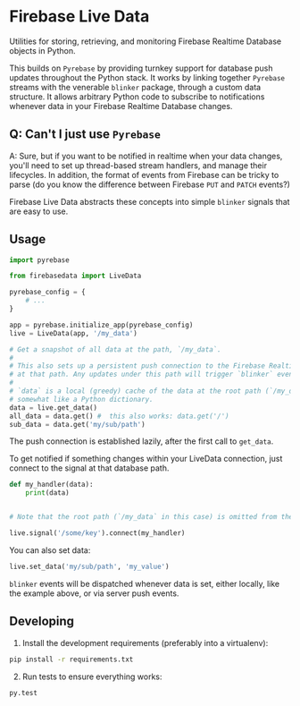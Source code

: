 # Firebase Live Data

Utilities for storing, retrieving, and monitoring Firebase Realtime Database objects in
Python.

This builds on `Pyrebase` by providing turnkey support for database push updates
throughout the Python stack. It works by linking together `Pyrebase` streams with the
venerable `blinker` package, through a custom data structure. It allows arbitrary Python
code to subscribe to notifications whenever data in your Firebase Realtime Database
changes.

## Q: Can't I just use `Pyrebase`

A: Sure, but if you want to be notified in realtime when your data changes, you'll need to
set up thread-based stream handlers, and manage their lifecycles. In addition, the format
of events from Firebase can be tricky to parse (do you know the difference between
Firebase `PUT` and `PATCH` events?)

Firebase Live Data abstracts these concepts into simple `blinker` signals that are easy to use.


## Usage

```python
import pyrebase

from firebasedata import LiveData

pyrebase_config = {
    # ...
}

app = pyrebase.initialize_app(pyrebase_config)
live = LiveData(app, '/my_data')

# Get a snapshot of all data at the path, `/my_data`.
#
# This also sets up a persistent push connection to the Firebase Realtime Database
# at that path. Any updates under this path will trigger `blinker` events.
#
# `data` is a local (greedy) cache of the data at the root path (`/my_data`). It behaves
# somewhat like a Python dictionary.
data = live.get_data()
all_data = data.get() #  this also works: data.get('/')
sub_data = data.get('my/sub/path')
```

The push connection is established lazily, after the first call to `get_data`.

To get notified if something changes within your LiveData connection, just connect
to the signal at that database path.

```python
def my_handler(data):
    print(data)


# Note that the root path (`/my_data` in this case) is omitted from the signal name.

live.signal('/some/key').connect(my_handler)
```

You can also set data:

```python
live.set_data('my/sub/path', 'my_value')
```

`blinker` events will be dispatched whenever data is set, either locally, like the
example above, or via server push events.

## Developing

1. Install the development requirements (preferably into a virtualenv):

```bash
pip install -r requirements.txt
```

2. Run tests to ensure everything works:

```bash
py.test
```
